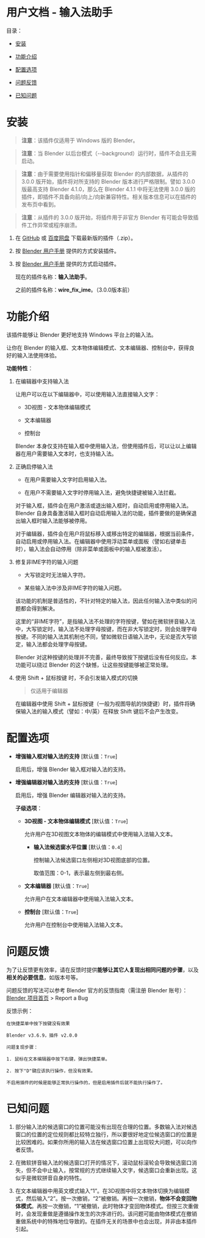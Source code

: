 # 用户文档 - 输入法助手

目录：

- [安装](#安装)

- [功能介绍](#功能介绍)

- [配置选项](#配置选项)

- [问题反馈](#问题反馈)

- [已知问题](#已知问题)

# 安装

> **注意**：该插件仅适用于 Windows 版的 Blender。

> **注意**：当 Blender 以后台模式（--background）运行时，插件不会且无需启动。

> **注意**：由于需要使用指针和偏移量获取 Blender 的内部数据，从插件的 3.0.0 版开始，插件将对所支持的 Blender 版本进行严格限制。譬如 3.0.0 版最高支持 Blender 4.1.0，那么在 Blender 4.1.1 中将无法使用 3.0.0 版的插件，即插件不具备向前/向上/向新兼容特性。相关版本信息可以在插件的发布页中看到。

> **注意**：从插件的 3.0.0 版开始，将插件用于非官方 Blender 有可能会导致插件工作异常或程序崩溃。

1. 在 [GitHub](https://github.com/Arius-Cr/wire_ext_blender_fix_ime/releases) 或 [百度网盘](https://pan.baidu.com/s/1H9DxkAdmBJXLhl5Aj29Q6Q?pwd=q4e5
) 下载最新版的插件（.zip）。

2. 按 [Blender 用户手册](https://docs.blender.org/manual/zh-hans/latest/editors/preferences/addons.html#installing-add-ons) 提供的方式安装插件。

3. 按 [Blender 用户手册](https://docs.blender.org/manual/zh-hans/latest/editors/preferences/addons.html#enabling-disabling-add-ons) 提供的方式启动插件。

    现在的插件名称：**输入法助手**。

    之前的插件名称：**wire_fix_ime**。（3.0.0版本前）

# 功能介绍

该插件能够让 Blender 更好地支持 Windows 平台上的输入法。

让你在 Blender 的输入框、文本物体编辑模式、文本编辑器、控制台中，获得良好的输入法使用体验。

**功能特性**：

1. 在编辑器中支持输入法

    让用户可以在以下编辑器中，可以使用输入法直接输入文字：

    - 3D视图 - 文本物体编辑模式

    - 文本编辑器

    - 控制台

    Blender 本身仅支持在输入框中使用输入法，但使用插件后，可以让以上编辑器在用户需要输入文本时，也支持输入法。

2. 正确启停输入法

    - 在用户需要输入文字时启用输入法。

    - 在用户不需要输入文字时停用输入法，避免快捷键被输入法拦截。

    对于输入框，插件会在用户激活或退出输入框时，自动启用或停用输入法。Blender 自身具备激活输入框时自动启用输入法的功能，插件要做的是确保退出输入框时输入法能够被停用。

    对于编辑器，插件会在用户将鼠标移入或移出特定的编辑器，根据当前条件，自动启用或停用输入法。在编辑器中使用浮动菜单或面板（譬如右键单击时），输入法会自动停用（除非菜单或面板中的输入框被激活）。

3. 修复非IME字符的输入问题

    - 大写锁定时无法输入字符。

    - 某些输入法中涉及非IME字符的输入问题。

    该功能的机制是普适性的，不针对特定的输入法，因此任何输入法中类似的问题都会得到解决。

    这里的“非IME字符”，是指输入法不处理的字符按键，譬如在微软拼音输入法中，大写锁定时，输入法不处理字母按键，而在非大写锁定时，则会处理字母按键。不同的输入法其机制也不同，譬如微软日语输入法中，无论是否大写锁定，输入法都会处理字母按键。

    Blender 对这种按键的处理并不完善，最终导致按下按键后没有任何反应。本功能可以绕过 Blender 的这个缺憾，让这些按键能够被正常处理。

4. 使用 Shift + 鼠标按键 时，不会引发输入模式的切换

    > 仅适用于编辑器

    在编辑器中使用 Shift + 鼠标按键（一般为视图导航的快捷键）时，插件将确保输入法的输入模式（譬如：中/英）在释放 Shift 键后不会产生改变。

# 配置选项

- **增强输入框对输入法的支持** \[默认值：`True`]

    启用后，增强 Blender 输入框对输入法的支持。

- **增强编辑器对输入法的支持** \[默认值：`True`]

    启用后，增强 Blender 编辑器对输入法的支持。

    **子级选项**：

    - **3D视图 - 文本物体编辑模式** \[默认值：`True`]

        允许用户在3D视图文本物体的编辑模式中使用输入法输入文本。

        - **输入法候选窗水平位置** \[默认值：`0.4`]

            控制输入法候选窗口左侧相对3D视图底部的位置。

            取值范围：0-1，表示最左侧到最右侧。

    - **文本编辑器** \[默认值：`True`]

        允许用户在文本编辑器中使用输入法输入文本。

    - **控制台** \[默认值：`True`]

        允许用户在控制台中使用输入法输入文本。

# 问题反馈

为了让反馈更有效率，请在反馈时提供**能够让其它人复现出相同问题的步骤**，以及**相关的必要信息**，如版本号等。

问题反馈的写法可以参考 Blender 官方的反馈指南（需注册 Blender 账号）：[Blender 项目首页](https://projects.blender.org/) > Report a Bug

反馈示例：

```
在快捷菜单中按下按键没有效果

Blender v3.6.9，插件 v2.0.0

问题复现步骤：

1. 鼠标在文本编辑器中按下右键，弹出快捷菜单。

2. 按下"D"键应该执行操作，但没有效果。

不启用插件的时候是能够正常执行操作的，但是启用插件后就不能执行操作了。
```

# 已知问题

1. 部分输入法的候选窗口的位置可能没有出现在合理的位置。多数输入法对候选窗口的位置的定位规则都比较特立独行，所以要很好地定位候选窗口的位置是比较困难的。如果你所用的输入法在候选窗口位置上出现较大问题，可以向作者反馈。

2. 在微软拼音输入法的候选窗口打开的情况下，滚动鼠标滚轮会导致候选窗口消失，但不会中止输入，按常规的方式继续输入文字，候选窗口会重新出现。这似乎是微软拼音自身的特性。

3. 在文本编辑器中用英文模式输入“1”。在3D视图中将文本物体切换为编辑模式，然后输入“2”。按一次撤销，“2”被撤销。再按一次撤销，**物体不会变回物体模式**。再按一次撤销，“1”被撤销，此时物体才变回物体模式。但按三次重做时，会发现重做是遵循操作发生的次序进行的。该问题可能由物体模式在撤销重做系统中的特殊地位导致的。在插件无关的场景中也会出现，并非由本插件引起。